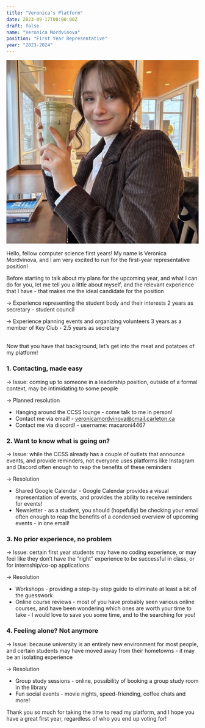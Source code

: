 ```yaml
---
title: "Veronica's Platform"
date: 2023-09-17T00:00:00Z
draft: false
name: "Veronica Mordvinova"
position: "First Year Representative"
year: "2023-2024"
---
```


![Aidan](/images/first_year_reps/2023/veronica.jpg)

Hello, fellow computer science first years! My name is Veronica Mordvinova, and I am very excited to run for the first-year representative position!

Before starting to talk about my plans for the upcoming year, and what I can do for you, let me tell you a little about myself, and the relevant experience that I have - that makes me the ideal candidate for the position

→ Experience representing the student body and their interests
2 years as secretary - student council

→ Experience planning events and organizing volunteers
3 years as a member of Key Club - 2.5 years as secretary

\
Now that you have that background, let’s get into the meat and potatoes of my platform!

### 1. Contacting, made easy

→ Issue: coming up to someone in a leadership position, outside of a formal context, may be intimidating to some people

→ Planned resolution

- Hanging around the CCSS lounge - come talk to me in person!
- Contact me via email! - <veronicamordvinova@cmail.carleton.ca>
- Contact me via discord! - username: macaroni4467  

### 2. Want to know what is going on?

→ Issue: while the CCSS already has a couple of outlets that announce events, and provide reminders, not everyone uses platforms like Instagram and Discord often enough to reap the benefits of these reminders

→ Resolution

- Shared Google Calendar - Google Calendar provides a visual representation of events, and provides the ability to receive reminders for events!
- Newsletter - as a student, you should (hopefully) be checking your email often enough to reap the benefits of a condensed overview of upcoming events - in one email!

### 3. No prior experience, no problem

→ Issue: certain first year students may have no coding experience, or may feel like they don’t have the “right” experience to be successful in class, or for internship/co-op applications

→ Resolution

- Workshops - providing a step-by-step guide to eliminate at least a bit of the guesswork
- Online course reviews - most of you have probably seen various online courses, and have been wondering which ones are worth your time to take - I would love to save you some time, and to the searching for you!

### 4. Feeling alone? Not anymore

→ Issue: because university is an entirely new environment for most people, and certain students may have moved away from their hometowns - it may be an isolating experience

→ Resolution

- Group study sessions - online, possibility of booking a group study room in the library
- Fun social events - movie nights, speed-friending, coffee chats and more!

Thank you so much for taking the time to read my platform, and I hope you have a great first year, regardless of who you end up voting for!
